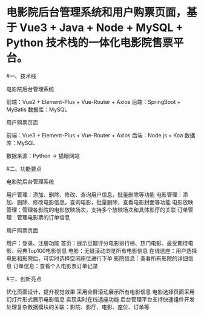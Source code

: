  
# 电影院后台管理系统和用户购票页面，基于 Vue3 + Java + Node + MySQL + Python 技术栈的一体化电影院售票平台。

#一、技术栈

电影院后台管理系统

前端：Vue2 + Element-Plus + Vue-Router + Axios
后端：SpringBoot + MyBatis
数据库：MySQL

用户购票页面

前端：Vue3 + Element-Plus + Vue-Router + Axios
后端：Node.js + Koa
数据库：MySQL

数据来源：Python -> 猫眼网站

#二、功能要点

电影院后台管理系统

用户管理：添加、删除、修改、查询用户信息，批量删除等功能
电影管理：添加、删除、修改电影信息，查询电影，批量删除，查看电影封面等功能
电影放映管理：管理各影院的电影放映场次，支持多个放映场次和具体影厅的关联
订单管理：管理电影票的订单信息

用户购票页面

用户：登录、注册功能
首页：展示豆瓣评分电影排行榜、热门电影、最受期待电影、经典Top100电影信息
电影：无缝滚动浏览所有电影信息
在线选座：用户选择电影和影院后，可实时选择空闲座位进行下单
影院信息：查看所有影院的详细信息
订单信息：查看个人电影票订单记录

#三、创新亮点

优化页面设计，提升视觉效果
采用全屏滚动展示所有电影信息
电影选择页面采用幻灯片形式展示电影信息
实现实时在线选座功能
后台管理平台支持快速组件开发
处理复杂数据模块的关联：影院、影厅、电影、座位、订单等
